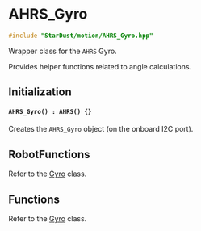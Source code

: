 # AHRS_Gyro

```cpp
#include "StarDust/motion/AHRS_Gyro.hpp"
```

Wrapper class for the `AHRS` Gyro.

Provides helper functions related to angle calculations.

## Initialization

#### `AHRS_Gyro() : AHRS() {}`

Creates the `AHRS_Gyro` object (on the onboard I2C port).

## RobotFunctions

Refer to the [Gyro](/docs/sensor/motion/Gyro.md) class.

## Functions

Refer to the [Gyro](/docs/sensor/motion/Gyro.md) class.